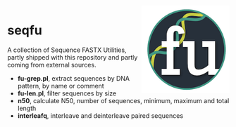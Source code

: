  
<img alt="seqfu logo" align="right" width="200" height="200" src="https://github.com/quadram-institute-bioscience/seqfu/raw/master/docs/seqfu-logo-small.png">

# seqfu
A collection of Sequence FASTX Utilities, partly shipped with this repository and partly coming from external sources.

* **fu-grep.pl**, extract sequences by DNA pattern, by name or comment
* **fu-len.pl**, filter sequences by size
* **n50**, calculate N50, number of sequences, minimum, maximum and total length
* **interleafq**, interleave and deinterleave paired sequences
